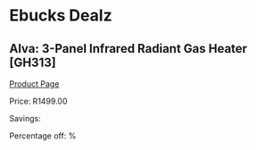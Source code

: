 
# Ebucks Dealz
## Alva: 3-Panel Infrared Radiant Gas Heater [GH313]
[Product Page](https://www.ebucks.com/web/shop/productSelected.do?prodId=321228638&catId=704982758)

Price: R1499.00

Savings: 

Percentage off: %
	